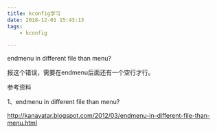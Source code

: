```yaml
---
title: kconfig学习
date: 2018-12-01 15:43:13
tags:
	- kconfig

---
```




endmenu in different file than menu? 

报这个错误，需要在endmenu后面还有一个空行才行。



参考资料

1、endmenu in different file than menu? 

http://kanavatar.blogspot.com/2012/03/endmenu-in-different-file-than-menu.html